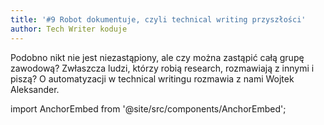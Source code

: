 ```yaml
---
title: '#9 Robot dokumentuje, czyli technical writing przyszłości'
author: Tech Writer koduje
---
```


Podobno nikt nie jest niezastąpiony, ale czy można zastąpić całą grupę zawodową?
Zwłaszcza ludzi, którzy robią research, rozmawiają z innymi i piszą? O
automatyzacji w technical writingu rozmawia z nami Wojtek Aleksander.

import AnchorEmbed from '@site/src/components/AnchorEmbed';

<AnchorEmbed episodeId="9-Robot-dokumentuje--czyli-technical-writing-przyszoci-e7p204/a-at2688" />
